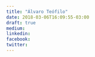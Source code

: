 ```yaml
---
title: "Álvaro Teófilo"
date: 2018-03-06T16:09:55-03:00
draft: true
medium:
linkedin:
facebook:
twitter:
---
```


